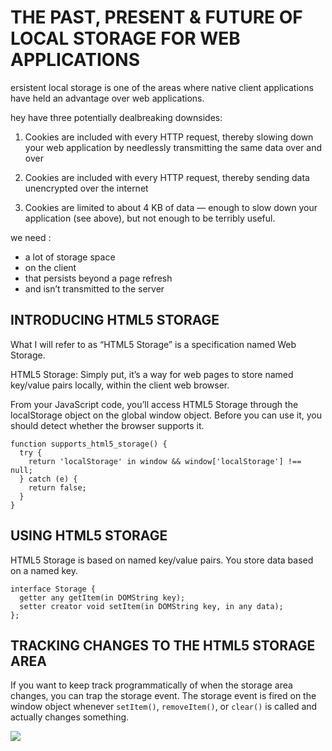 # THE PAST, PRESENT & FUTURE OF LOCAL STORAGE FOR WEB APPLICATIONS

ersistent local storage is one of the areas where native client applications have held an advantage over web applications.

hey have three potentially dealbreaking downsides:

1. Cookies are included with every HTTP request, thereby slowing down your web application by needlessly transmitting the same data over and over

2. Cookies are included with every HTTP request, thereby sending data unencrypted over the internet

3. Cookies are limited to about 4 KB of data — enough to slow down your application (see above), but not enough to be terribly useful.

we need :

- a lot of storage space
- on the client
- that persists beyond a page refresh
- and isn’t transmitted to the server

## INTRODUCING HTML5 STORAGE

What I will refer to as “HTML5 Storage” is a specification named Web Storage.

HTML5 Storage:  Simply put, it’s a way for web pages to store named key/value pairs locally, within the client web browser. 

From your JavaScript code, you’ll access HTML5 Storage through the localStorage object on the global window object. Before you can use it, you should detect whether the browser supports it.

```
function supports_html5_storage() {
  try {
    return 'localStorage' in window && window['localStorage'] !== null;
  } catch (e) {
    return false;
  }
}
```

## USING HTML5 STORAGE 

HTML5 Storage is based on named key/value pairs. You store data based on a named key.

```
interface Storage {
  getter any getItem(in DOMString key);
  setter creator void setItem(in DOMString key, in any data);
};
```

## TRACKING CHANGES TO THE HTML5 STORAGE AREA

If you want to keep track programmatically of when the storage area changes, you can trap the storage event. The storage event is fired on the window object whenever `setItem()`, `removeItem()`, or `clear()` is called and actually changes something.

![](https://image.slidesharecdn.com/html5localstorage-140511235722-phpapp01/95/html5-local-storage-12-638.jpg?cb=1399852926)


